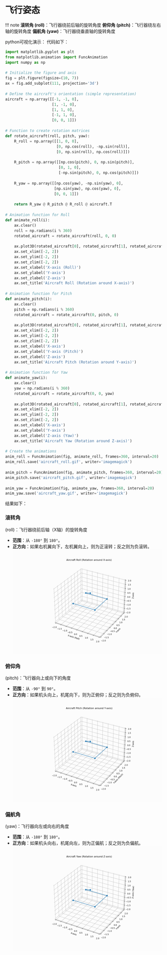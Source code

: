 <!--
 * @Descripttion: 
 * @Author: xujg
 * @version: 
 * @Date: 2024-07-12 10:50:17
 * @LastEditTime: 2024-07-12 11:23:54
-->
# 飞行姿态

!!! note
    **滚转角 (roll)**：飞行器绕前后轴的旋转角度
    **俯仰角 (pitch)**：飞行器绕左右轴的旋转角度
    **偏航角 (yaw)**：飞行器绕垂直轴的旋转角度


python可视化演示：
代码如下：
```python
import matplotlib.pyplot as plt
from matplotlib.animation import FuncAnimation
import numpy as np

# Initialize the figure and axis
fig = plt.figure(figsize=(10, 7))
ax = fig.add_subplot(111, projection='3d')

# Define the aircraft's orientation (simple representation)
aircraft = np.array([[-1, -1, 0],
                     [1, -1, 0],
                     [1, 1, 0],
                     [-1, 1, 0],
                     [0, 0, 1]])

# Function to create rotation matrices
def rotate_aircraft(roll, pitch, yaw):
    R_roll = np.array([[1, 0, 0],
                       [0, np.cos(roll), -np.sin(roll)],
                       [0, np.sin(roll), np.cos(roll)]])
    
    R_pitch = np.array([[np.cos(pitch), 0, np.sin(pitch)],
                        [0, 1, 0],
                        [-np.sin(pitch), 0, np.cos(pitch)]])
    
    R_yaw = np.array([[np.cos(yaw), -np.sin(yaw), 0],
                      [np.sin(yaw), np.cos(yaw), 0],
                      [0, 0, 1]])
    
    return R_yaw @ R_pitch @ R_roll @ aircraft.T

# Animation function for Roll
def animate_roll(i):
    ax.clear()
    roll = np.radians(i % 360)
    rotated_aircraft = rotate_aircraft(roll, 0, 0)
    
    ax.plot3D(rotated_aircraft[0], rotated_aircraft[1], rotated_aircraft[2], 'o-')
    ax.set_xlim([-2, 2])
    ax.set_ylim([-2, 2])
    ax.set_zlim([-2, 2])
    ax.set_xlabel('X-axis (Roll)')
    ax.set_ylabel('Y-axis')
    ax.set_zlabel('Z-axis')
    ax.set_title('Aircraft Roll (Rotation around X-axis)')

# Animation function for Pitch
def animate_pitch(i):
    ax.clear()
    pitch = np.radians(i % 360)
    rotated_aircraft = rotate_aircraft(0, pitch, 0)
    
    ax.plot3D(rotated_aircraft[0], rotated_aircraft[1], rotated_aircraft[2], 'o-')
    ax.set_xlim([-2, 2])
    ax.set_ylim([-2, 2])
    ax.set_zlim([-2, 2])
    ax.set_xlabel('X-axis')
    ax.set_ylabel('Y-axis (Pitch)')
    ax.set_zlabel('Z-axis')
    ax.set_title('Aircraft Pitch (Rotation around Y-axis)')

# Animation function for Yaw
def animate_yaw(i):
    ax.clear()
    yaw = np.radians(i % 360)
    rotated_aircraft = rotate_aircraft(0, 0, yaw)
    
    ax.plot3D(rotated_aircraft[0], rotated_aircraft[1], rotated_aircraft[2], 'o-')
    ax.set_xlim([-2, 2])
    ax.set_ylim([-2, 2])
    ax.set_zlim([-2, 2])
    ax.set_xlabel('X-axis')
    ax.set_ylabel('Y-axis')
    ax.set_zlabel('Z-axis (Yaw)')
    ax.set_title('Aircraft Yaw (Rotation around Z-axis)')

# Create the animations
anim_roll = FuncAnimation(fig, animate_roll, frames=360, interval=20)
anim_roll.save('aircraft_roll.gif', writer='imagemagick')

anim_pitch = FuncAnimation(fig, animate_pitch, frames=360, interval=20)
anim_pitch.save('aircraft_pitch.gif', writer='imagemagick')

anim_yaw = FuncAnimation(fig, animate_yaw, frames=360, interval=20)
anim_yaw.save('aircraft_yaw.gif', writer='imagemagick')
```

结果如下：

### 滚转角 
(roll)：飞行器绕前后轴（X轴）的旋转角度
* **范围**：从 `-180°` 到 `180°`。
* **正方向**：如果右机翼向下，左机翼向上，则为正滚转；反之则为负滚转。
![alt text](./img/aircraft_roll.gif)

### 俯仰角 
(pitch)：飞行器向上或向下的角度
* **范围**：从 `-90°` 到 `90°`。
* **正方向**：如果机头向上，机尾向下，则为正俯仰；反之则为负俯仰。
![alt text](./img/aircraft_pitch.gif)

### 偏航角
(yaw)：飞行器向左或向右的角度
* **范围**：从 `-180°` 到 `180°`。
* **正方向**：如果机头向右，机尾向左，则为正偏航；反之则为负偏航。
![alt text](./img/aircraft_yaw.gif)